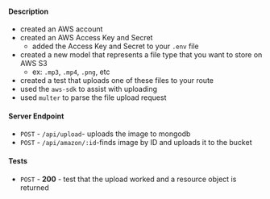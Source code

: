 

#### Description
* created an AWS account
* created an AWS Access Key and Secret
  * added the Access Key and Secret to your `.env` file
* created a new model that represents a file type that you want to store on AWS S3
  * ex: `.mp3`, `.mp4`, `.png`, etc
* created a test that uploads one of these files to your route
* used the `aws-sdk` to assist with uploading
* used `multer` to parse the file upload request

#### Server Endpoint
* `POST` - `/api/upload`- uploads the image to mongodb
* `POST` - `/api/amazon/:id`-finds image by ID and uploads it to the bucket

#### Tests
* `POST` - **200** - test that the upload worked and a resource object is returned